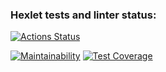 ### Hexlet tests and linter status:
[![Actions Status](https://github.com/rus-yanov/java-project-73/workflows/hexlet-check/badge.svg)](https://github.com/rus-yanov/java-project-73/actions)

[![Maintainability](https://api.codeclimate.com/v1/badges/defaed3f07cda0a16b4e/maintainability)](https://codeclimate.com/github/rus-yanov/java-project-73/maintainability)
[![Test Coverage](https://api.codeclimate.com/v1/badges/defaed3f07cda0a16b4e/test_coverage)](https://codeclimate.com/github/rus-yanov/java-project-73/test_coverage)
